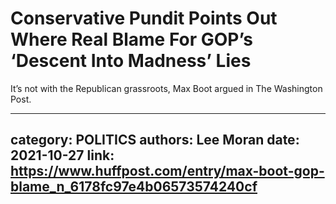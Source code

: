 # Conservative Pundit Points Out Where Real Blame For GOP’s ‘Descent Into Madness’ Lies

It’s not with the Republican grassroots, Max Boot argued in The Washington Post.

---
category: POLITICS
authors: Lee Moran
date: 2021-10-27
link: https://www.huffpost.com/entry/max-boot-gop-blame_n_6178fc97e4b06573574240cf
---
